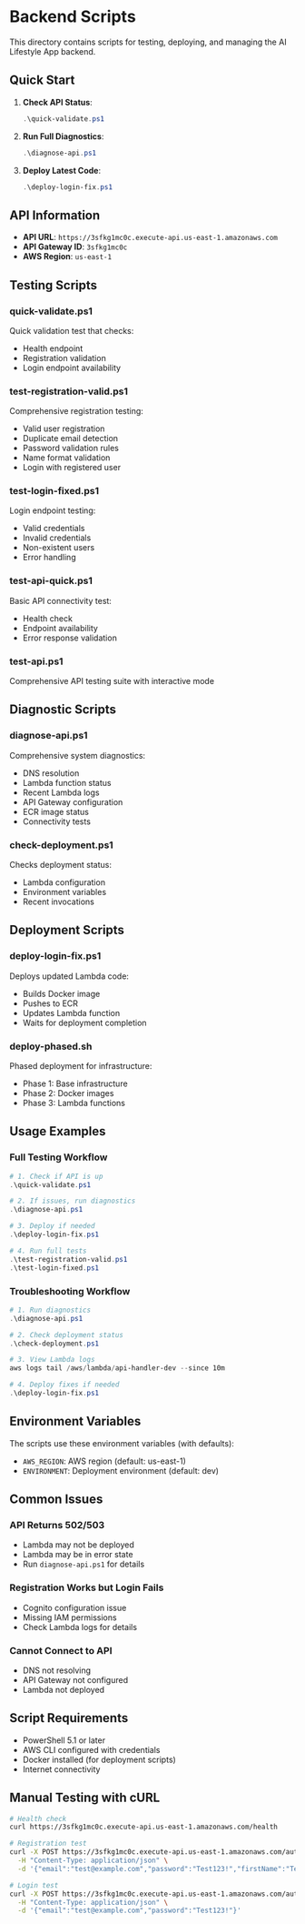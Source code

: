 # Backend Scripts

This directory contains scripts for testing, deploying, and managing the AI Lifestyle App backend.

## Quick Start

1. **Check API Status**:
   ```powershell
   .\quick-validate.ps1
   ```

2. **Run Full Diagnostics**:
   ```powershell
   .\diagnose-api.ps1
   ```

3. **Deploy Latest Code**:
   ```powershell
   .\deploy-login-fix.ps1
   ```

## API Information

- **API URL**: `https://3sfkg1mc0c.execute-api.us-east-1.amazonaws.com`
- **API Gateway ID**: `3sfkg1mc0c`
- **AWS Region**: `us-east-1`

## Testing Scripts

### quick-validate.ps1
Quick validation test that checks:
- Health endpoint
- Registration validation
- Login endpoint availability

### test-registration-valid.ps1
Comprehensive registration testing:
- Valid user registration
- Duplicate email detection
- Password validation rules
- Name format validation
- Login with registered user

### test-login-fixed.ps1
Login endpoint testing:
- Valid credentials
- Invalid credentials
- Non-existent users
- Error handling

### test-api-quick.ps1
Basic API connectivity test:
- Health check
- Endpoint availability
- Error response validation

### test-api.ps1
Comprehensive API testing suite with interactive mode

## Diagnostic Scripts

### diagnose-api.ps1
Comprehensive system diagnostics:
- DNS resolution
- Lambda function status
- Recent Lambda logs
- API Gateway configuration
- ECR image status
- Connectivity tests

### check-deployment.ps1
Checks deployment status:
- Lambda configuration
- Environment variables
- Recent invocations

## Deployment Scripts

### deploy-login-fix.ps1
Deploys updated Lambda code:
- Builds Docker image
- Pushes to ECR
- Updates Lambda function
- Waits for deployment completion

### deploy-phased.sh
Phased deployment for infrastructure:
- Phase 1: Base infrastructure
- Phase 2: Docker images
- Phase 3: Lambda functions

## Usage Examples

### Full Testing Workflow
```powershell
# 1. Check if API is up
.\quick-validate.ps1

# 2. If issues, run diagnostics
.\diagnose-api.ps1

# 3. Deploy if needed
.\deploy-login-fix.ps1

# 4. Run full tests
.\test-registration-valid.ps1
.\test-login-fixed.ps1
```

### Troubleshooting Workflow
```powershell
# 1. Run diagnostics
.\diagnose-api.ps1

# 2. Check deployment status
.\check-deployment.ps1

# 3. View Lambda logs
aws logs tail /aws/lambda/api-handler-dev --since 10m

# 4. Deploy fixes if needed
.\deploy-login-fix.ps1
```

## Environment Variables

The scripts use these environment variables (with defaults):
- `AWS_REGION`: AWS region (default: us-east-1)
- `ENVIRONMENT`: Deployment environment (default: dev)

## Common Issues

### API Returns 502/503
- Lambda may not be deployed
- Lambda may be in error state
- Run `diagnose-api.ps1` for details

### Registration Works but Login Fails
- Cognito configuration issue
- Missing IAM permissions
- Check Lambda logs for details

### Cannot Connect to API
- DNS not resolving
- API Gateway not configured
- Lambda not deployed

## Script Requirements

- PowerShell 5.1 or later
- AWS CLI configured with credentials
- Docker installed (for deployment scripts)
- Internet connectivity

## Manual Testing with cURL

```bash
# Health check
curl https://3sfkg1mc0c.execute-api.us-east-1.amazonaws.com/health

# Registration test
curl -X POST https://3sfkg1mc0c.execute-api.us-east-1.amazonaws.com/auth/register \
  -H "Content-Type: application/json" \
  -d '{"email":"test@example.com","password":"Test123!","firstName":"Test","lastName":"User"}'

# Login test
curl -X POST https://3sfkg1mc0c.execute-api.us-east-1.amazonaws.com/auth/login \
  -H "Content-Type: application/json" \
  -d '{"email":"test@example.com","password":"Test123!"}'
```
